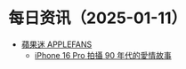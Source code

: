 ﻿# 每日资讯（2025-01-11）

- [蘋果迷 APPLEFANS](https://applefans.today/feed/)
  - [iPhone 16 Pro 拍攝 90 年代的愛情故事](https://applefans.today/2025-01-chinese-new-year-shot-on-iphone-16-pro/)
